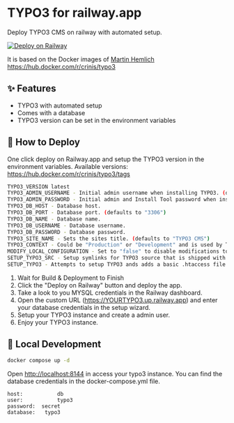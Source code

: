 # TYPO3 for railway.app

Deploy TYPO3 CMS on railway with automated setup.

[![Deploy on Railway](https://railway.app/button.svg)](https://railway.app/template/jo_8UU?referralCode=2_sIT9)

It is based on the Docker images of [Martin Hemlich](https://github.com/martin-helmich/docker-typo3)
https://hub.docker.com/r/crinis/typo3

## ✨ Features

* TYPO3 with automated setup
* Comes with a database
* TYPO3 version can be set in the environment variables

## 🐍 How to Deploy

One click deploy on Railway.app and setup the TYPO3 version in the environment variables. Available versions: <https://hub.docker.com/r/crinis/typo3/tags>

```bash
TYPO3_VERSION latest
TYPO3_ADMIN_USERNAME - Initial admin username when installing TYPO3. (defaults to "admin")
TYPO3_ADMIN_PASSWORD - Initial admin and Install Tool password when installing TYPO3.
TYPO3_DB_HOST - Database host.
TYPO3_DB_PORT - Database port. (defaults to "3306")
TYPO3_DB_NAME - Database name.
TYPO3_DB_USERNAME - Database username.
TYPO3_DB_PASSWORD - Database password.
TYPO3_SITE_NAME - Sets the sites title. (defaults to "TYPO3 CMS")
TYPO3_CONTEXT - Could be "Production" or "Development" and is used by TYPO3 to determine if it runs in production or development mode. (defaults to "Production")
MODIFY_LOCAL_CONFIGURATION - Set to "false" to disable modifications to your LocalConfiguration.php. (defaults to "true")
SETUP_TYPO3_SRC - Setup symlinks for TYPO3 source that is shipped with the image. (defaults to "true")
SETUP_TYPO3 - Attempts to setup TYPO3 ands adds a basic .htaccess file and cache configuration. (defaults to "true")
```

1. Wait for Build & Deployment to Finish
2. Click the "Deploy on Railway" button and deploy the app.
3. Take a look to you MYSQL credentials in the Railway dashboard.
4. Open the custom URL (<https://YOURTYPO3.up.railway.app>) and enter your database credentials in the setup wizard.
5. Setup your TYPO3 instance and create a admin user.
6. Enjoy your TYPO3 instance.

## 🐳  Local Development

```bash
docker compose up -d
```

Open <http://localhost:8144> in access your typo3 instance. You can find the database credentials in the docker-compose.yml file.

```text
host:           db
user:           typo3
password:  secret
database:   typo3
```
